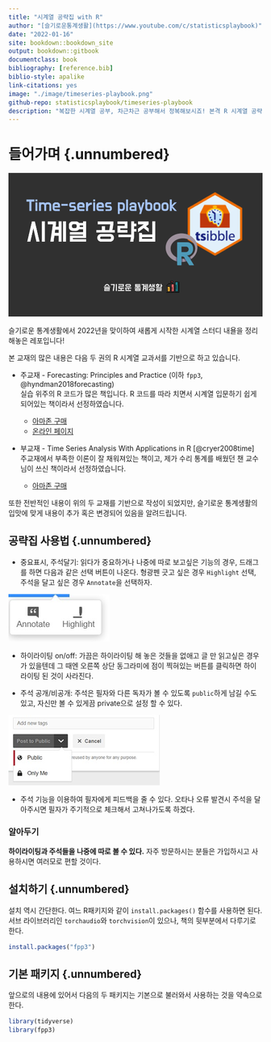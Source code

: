 ```yaml
---
title: "시계열 공략집 with R"
author: "[슬기로운통계생활](https://www.youtube.com/c/statisticsplaybook)"
date: "2022-01-16"
site: bookdown::bookdown_site
output: bookdown::gitbook
documentclass: book
bibliography: [reference.bib]
biblio-style: apalike
link-citations: yes
image: "./image/timeseries-playbook.png"
github-repo: statisticsplaybook/timeseries-playbook
description: "복잡한 시계열 공부, 차근차근 공부해서 정복해보시죠! 본격 R 시계열 공략집"
---
```


# 들어가며 {.unnumbered}

![](./image/timeseries-playbook.png)

슬기로운 통계생활에서 2022년을 맞이하여 새롭게 시작한 시계열 스터디 내욜을 정리해놓은 레포입니다! 

본 교재의 많은 내용은 다음 두 권의 R 시계열 교과서를 기반으로 하고 있습니다.

* 주교재 - Forecasting: Principles and Practice (이하 `fpp3`, @hyndman2018forecasting)  
  실습 위주의 R 코드가 많은 책입니다. R 코드를 따라 치면서 시계열 입문하기 쉽게 되어있는 책이라서 선정하였습니다.
  * [아마존 구매](https://amzn.to/3A0trIZ)
  * [온라인 페이지](https://otexts.com/fpp3/)
  
* 부교재 - Time Series Analysis
With Applications in R [@cryer2008time]  
  주교재에서 부족한 이론이 잘 채워져있는 책이고, 제가 수리 통계를 배웠던 챈 교수님이 쓰신 책이라서 선정하였습니다.
  * [아마존 구매](https://amzn.to/3rqi3lw)
  
또한 전반적인 내용이 위의 두 교재를 기반으로 작성이 되었지만, 슬기로운 통계생활의 입맛에 맞게 내용이 추가 혹은 변경되어 있음을 알려드립니다.

## 공략집 사용법 {.unnumbered}


-   중요표시, 주석달기: 읽다가 중요하거나 나중에 따로 보고싶은 기능의 경우, 드래그를 하면 다음과 같은 선택 버튼이 나온다. 형광펜 긋고 싶은 경우 `Highlight` 선택, 주석을 달고 싶은 경우 `Annotate`을 선택하자.

![](./image/annotation.jpg)

-   하이라이팅 on/off: 가끔은 하이라이팅 해 놓은 것들을 없애고 글 만 읽고싶은 경우가 있을텐데 그 때엔 오른쪽 상단 동그라미에 점이 찍혀있는 버튼를 클릭하면 하이라이팅 된 것이 사라진다.

-   주석 공개/비공개: 주석은 필자와 다른 독자가 볼 수 있도록 `public`하게 남길 수도 있고, 자신만 볼 수 있게끔 private으로 설정 할 수 있다.

![](./image/private.jpg)

-   주석 기능을 이용하여 필자에게 피드백을 줄 수 있다. 오타나 오류 발견시 주석을 달아주시면 필자가 주기적으로 체크해서 고쳐나가도록 하겠다.

<div class="rmdnote">
<h3 id="알아두기">알아두기</h3>
<p><strong>하이라이팅과 주석들을 나중에 따로 볼 수 있다.</strong> 자주 방문하시는 분들은 가입하시고 사용하시면 여러모로 편할 것이다.</p>
</div>


## 설치하기 {.unnumbered}

설치 역시 간단한다. 여느 R패키지와 같이 `install.packages()` 함수를 사용하면 된다. 서브 라이브러리인 `torchaudio`와 `torchvision`이 있으나, 책의 뒷부분에서 다루기로 한다.


```r
install.packages("fpp3")
```



## 기본 패키지 {.unnumbered}

앞으로의 내용에 있어서 다음의 두 패키지는 기본으로 불러와서 사용하는 것을 약속으로 한다.


```r
library(tidyverse)
library(fpp3)
```
